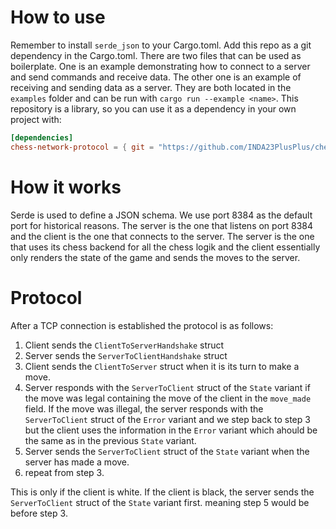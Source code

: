# How to use
Remember to install `serde_json` to your Cargo.toml.
Add this repo as a git dependency in the Cargo.toml.
There are two files that can be used as boilerplate. One is an example
demonstrating how to connect to a server and send commands and receive data. 
The other one is an example of receiving and sending data as a server. They are both located in the `examples` folder and can be run with `cargo run --example <name>`.
This repository is a library, so you can use it as a dependency in your own project with:
```toml
[dependencies]
chess-network-protocol = { git = "https://github.com/INDA23PlusPlus/chess-network-protocol" }
```

# How it works
Serde is used to define a JSON schema. We use port 8384 as the default port for historical reasons.
The server is the one that listens on port 8384 and the client is the one that connects to the server.
The server is the one that uses its chess backend for all the chess logik and the client essentially only renders the state of the game and sends the moves to the server.

# Protocol
After a TCP connection is established the protocol is as follows:
1. Client sends the `ClientToServerHandshake` struct
2. Server sends the `ServerToClientHandshake` struct
3. Client sends the `ClientToServer` struct when it is its turn to make a move.
4. Server responds with the `ServerToClient` struct of the `State` variant if the move was legal containing the move of the client in the `move_made` field. If the move was illegal, the server responds with the `ServerToClient` struct of the `Error` variant and we step back to step 3 but the client uses the information in the `Error` variant which ahould be the same as in the previous `State` variant.
5. Server sends the `ServerToClient` struct of the `State` variant when the server has made a move.
6. repeat from step 3.

This is only if the client is white. If the client is black, the server sends the `ServerToClient` struct of the `State` variant first. meaning step 5 would be before step 3.
